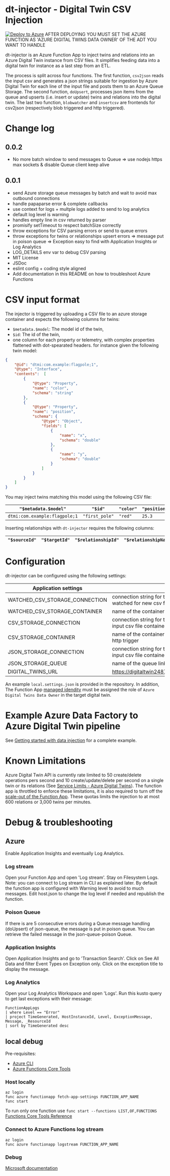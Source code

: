 # dt-injector - Digital Twin CSV Injection

[![Deploy to Azure](https://aka.ms/deploytoazurebutton)](https://portal.azure.com/#create/Microsoft.Template/uri/https%3A%2F%2Fraw.githubusercontent.com%2FCosmo-Tech%2Fazure-digital-twin-injector%2Fmain%2Fdeploy%2Fazuredeploy.json)
AFTER DEPLOYING YOU MUST SET THE AZURE FUNCTION AS 'AZURE DIGITAL TWINS DATA OWNER' OF THE ADT YOU WANT TO HANDLE

dt-injector is an Azure Function App to inject twins and relations into an
Azure Digital Twin instance from CSV files. It simplifies feeding data into a
digital twin for instance as a last step from an ETL.

The process is split across four functions. The first function, `csv2json`
reads the input csv and generates a json strings suitable for ingestion by
Azure Digital Twin for each line of the input file and posts them to an Azure
Queue Storage. The second function, `doUpsert`, processes json items from the
queue and upserts (i.e. insert or update) twins and relations into the
digital twin. The last two function, `blobwatcher` and `insertcsv` are
frontends for csv2json (respectively blob triggered and http triggered).

# Change log
## 0.0.2
* No more batch window to send messages to Queue
  => use nodejs https max sockets & disable Queue client keep alive
## 0.0.1
* send Azure storage queue messages by batch and wait to avoid max outbound connections
* handle papaparse error & complete callbacks
* use context for logs + multple logs added to send to log analytics
* default log level is warning
* handles empty line in csv returned by parser
* promisify setTimeout to respect batchSize correctly
* throw exceptions for CSV parsing errors or send to queue errors
* throw exceptions for twins or relationships upsert errors
  => message put in poison queue
  => Exception easy to find with Application Insights or Log Analytics
* LOG_DETAILS env var to debug CSV parsing
* MIT License
* JSDoc
* eslint config + coding style aligned
* Add documentation in this README on how to troubleshoot Azure Functions

# CSV input format

The injector is triggered by uploading a CSV file to an azure storage
container and expects the following columns for twins:
 - `$metadata.$model`: The model id of the twin,
 - `$id`: The id of the twin,
 - one column for each property or telemetry, with complex properties
   flattened with dot-spearated headers.
for instance given the following twin model:
```json
{
    "@id": "dtmi:com.example:flagpole;1",
    "@type": "Interface",
    "contents":  [
        {
            "@type": "Property",
            "name": "color",
            "schema": "string"
        },
        {
            "@type": "Property",
            "name": "position",
            "schema": {
                "@type": "Object",
                "fields": [
                    {
                        "name": "x",
                        "schema": "double"
                    },
                    {
                        "name": "y",
                        "schema": "double"
                    }
                ]
            }
        }
    ]
}
```

You may inject twins matching this model using the following CSV file:

| `"$metadata.$model"`          | `"$id"`        | `"color"` | `"position.x"` | `"position.y"` |
| ----------------------------- | -------------- | --------- | -------------- | -------------- |
| `dtmi:com.example:flagpole;1` | `"first_pole"` | `"red"`   | `25.3`         | `42.0`         |

Inserting relationships with `dt-injector` requires the following columns:

| `"$sourceId"` | `"$targetId"` | `"$relationshipId"` | `"$relationshipName"` | `"property1"` | `"property..."` |
| ------------- | ------------- | ------------------- | --------------------- | ------------- | --------------- |

# Configuration

dt-injector can be configured using the following settings:

| **Application settings**       |                                                                                                     |
| ------------------------------ | --------------------------------------------------------------------------------------------------- |
| WATCHED_CSV_STORAGE_CONNECTION | connection string for the storage account being watched for new csv files                           |
| WATCHED_CSV_STORAGE_CONTAINER  | name of the container to monitor for new csv                                                        |
| CSV_STORAGE_CONNECTION         | connection string for the storage account hosting the input csv file container for the http trigger |
| CSV_STORAGE_CONTAINER          | name of the container where new csv are read by the http trigger                                    |
| JSON_STORAGE_CONNECTION        | connection string for the storage account hosting the input csv file container                      |
| JSON_STORAGE_QUEUE             | name of the queue linking the two functions                                                         |
| DIGITAL_TWINS_URL              | https://digitaltwin24876.api.weu.digitaltwins.azure.net                                             |


An example `local.settings.json` is provided in the repository. In addition,
The Function App [managed
idendity](https://docs.microsoft.com/en-us/azure/app-service/overview-managed-identity?tabs=javascript)
must be assigned the role of `Azure Digital Twins Data Owner` in the target
digital twin.

# Example Azure Data Factory to Azure Digital Twin pipeline

See [Getting started with data injection](https://github.com/Cosmo-Tech/getting-started-with-data-injection) for a complete example.

# Known Limitations

Azure Digital Twin API is currently rate limited to 50 create/delete
operations pers second and 10 create/update/delete per second on a single
twin or its relations (See [Service Limits - Azure Digital
Twins](https://docs.microsoft.com/en-us/azure/digital-twins/reference-service-limits)).
The function app is throttled to enforce these limitations, it is also
required to turn off the [scale-out of the Function
App](https://docs.microsoft.com/en-us/azure/azure-functions/functions-scale).
These quotas limits the injection to at most 600 relations or 3,000 twins per minutes.

# Debug & troubleshooting
## Azure
Enable Application Insights and eventually Log Analytics.
### Log stream
Open your Function App and open 'Log stream'.
Stay on Filesystem Logs.
Note: you can connect to Log stream in CLI as explained later.
By default the function app is configured with Warning level to avoid to much messages.
Edit host.json to change the log level if needed and republish the function.
### Poison Queue
If there is are 5 consecutive errors during a Queue message handling (doUpsert) of json-queue, the message is put in poison queue.
You can retrieve the failed message in the json-queue-poison Queue.
### Application Insights
Open Application Insights and go to 'Transaction Search'.
Click on See All Data and filter Event Types on Exception only.
Click on the exception title to display the message.
### Log Analytics
Open your Log Analytics Workspace and open 'Logs'.
Run this kusto query to get last exceptions with their message:
``` kusto
FunctionAppLogs
| where Level == "Error"
| project TimeGenerated, HostInstanceId, Level, ExceptionMessage, Message, _ResourceId
| sort by TimeGenerated desc
```
## local debug
Pre-requisites:
* [Azure CLI](https://docs.microsoft.com/en-us/cli/azure/install-azure-cli)
* [Azure Functions Core Tools](https://docs.microsoft.com/en-us/azure/azure-functions/functions-run-local?tabs=linux%2Ccsharp%2Cportal%2Cbash%2Ckeda)
### Host locally
``` batch
az login
func azure functionapp fetch-app-settings FUNCTION_APP_NAME
func start
```
To run only one function use `func start --functions LIST,OF,FUNCTIONS`
[Functions Core Tools Reference](https://docs.microsoft.com/en-us/azure/azure-functions/functions-core-tools-reference?tabs=v2)
### Connect to Azure Functions log stream
``` batch
az login
func azure functionapp logstream FUNCTION_APP_NAME
```
### Debug
[Microsoft documentation](https://docs.microsoft.com/en-us/azure/azure-functions/functions-reference-node?tabs=v2#local-debugging)
